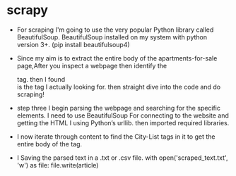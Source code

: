 # scrapy

* For  scraping I'm  going to use the very popular Python library called BeautifulSoup.
  BeautifulSoup installed on my system with python version 3+. (pip install beautifulsoup4)

* Since my aim is to extract the entire body of the apartments-for-sale page,After you inspect a webpage then  identify the <div> tag. 
  then I found   <div class="Grid-Cell w(100%)"> </div> is the tag I actually  looking for. then  straight dive into the code and do scraping!

* step three I begin parsing the webpage and searching for the specific elements. I need  to use BeautifulSoup For connecting to the website and getting the HTML I using Python’s urllib. then imported required libraries.

* I now iterate through content to find  the City-List tags in it to get the entire body of the tag.

* I Saving the parsed text in a .txt or .csv file. with open('scraped_text.txt', 'w') as file: file.write(article)


